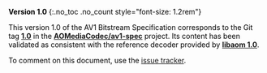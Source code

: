 <div id="cover-legend" class="alert alert-secondary" style="color: #000;" markdown="1">

**Version 1.0**
{:.no_toc .no_count style="font-size: 1.2rem"}

This version 1.0 of the AV1 Bitstream Specification corresponds to the Git tag
**[1.0]** in the **[AOMediaCodec/av1-spec]** project. Its content has been
validated as consistent with the reference decoder provided by **[libaom 1.0]**.

To comment on this document, use the [issue tracker].

[1.0]: https://github.com/AOMediaCodec/av1-spec/tree/1.0
[AOMediaCodec/av1-spec]: https://github.com/AOMediaCodec/av1-spec
[libaom 1.0]: https://aomedia-review.googlesource.com/admin/repos/aom,tags
[issue tracker]: https://github.com/AOMediaCodec/av1-spec/issues

</div>
